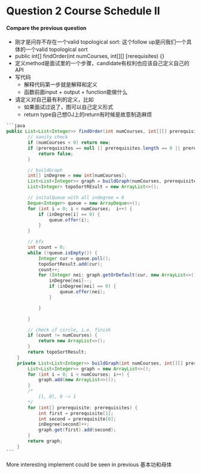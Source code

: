 # Question 2 Course Schedule II



#### Compare the previous question

* 刚才是问存不存在一个valid topological sort: 这个follow up是问我们一个具体的一个valid topological sort
* public int\[] findOrder(int numCourses, int\[]\[] \[rerequisites) {}
* 定义method是面试里的一个步骤，candidate有权利也应该自己定义自己的API
* 写代码
  * 解释代码第一步就是解释和定义
  * 函数前面input + output + function能做什么
* 请定义对自己最有利的定义，比如
  * 如果面试过说了，图可以自己定义形式
  * return type自己想OJ上的return有时候是故意制造麻烦

````java
```java
public List<List<Integer>> findOrder(int numCourses, int[][] prerequisites) {
        // sanity check
        if (numCourses < 0) return new;
        if (prerequisites == null || prerequisites.length == 0 || prerequisites[0].length  == 0) {
            return false;
        } 

        // buildGraph
        int[] inDegree = new int[numCourses];
        List<List<Integer>> graph = buildGraph(numCourses, prerequisites, inDegree);
        List<Integer> topoSortREsult = new ArrayList<>();

        // initalQueue with all indegree = 0 
        Deque<Integer> queue = new ArrayDeque<>();
        for (int i = 0; i < numCourses;  i++) {
            if (inDegree[i] == 0) {
                queue.offer(i);
            }
        }

        // bfs
        int count = 0;
        while (!queue.isEmpty()) {
            Integer cur = queue.poll();
            topoSortResult.add(cur);
            count++;
            for (Integer nei: graph.getOrDefault(cur, new ArrayList<>())) {
                inDegree[nei]--;
                if (inDegree[nei] == 0) {
                    queue.offer(nei);
                }

            }

        }

        // check if circle, i.e. finish
        if (count != numCourses) {
            return new ArrayList<>();
        }
        return topoSortResult;
    }
    private List<List<Integer>> buildGraph(int numCourses, int[][] prerequisites, int[] inDegree) {
        List<List<Integer>> graph = new ArrayList<>();
        for (int i = 0; i < numCourses; i++) {
            graph.add(new ArrayList<>());
        }
        /*
            [1, 0], 0 -> 1
        */
        for (int[] prerequisite: prerequisites) {
            int first = prerequisite[1];
            int second = prerequisite[0];
            inDegree[second]++;
            graph.get(first).add(second);
        }
        return graph;
    }
```
````





More interesting implement could be seen in previous 基本功和母体
